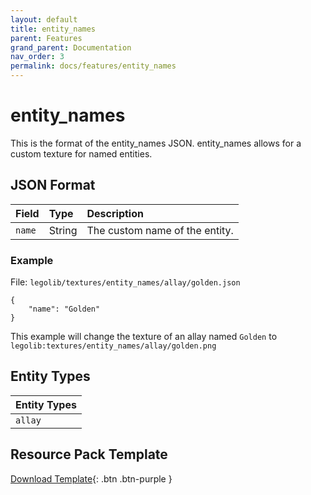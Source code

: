 ```yaml
---
layout: default
title: entity_names
parent: Features
grand_parent: Documentation
nav_order: 3
permalink: docs/features/entity_names
---
```

# entity_names

This is the format of the entity_names JSON.
entity_names allows for a custom texture for named entities.


## JSON Format

| Field        | Type   | Description                    |
|:-------------|:-------|:-------------------------------|
| `name`       | String | The custom name of the entity. |


### Example

File: `legolib/textures/entity_names/allay/golden.json`
```
{
    "name": "Golden"
}
```
This example will change the texture of an allay named `Golden` to  
`legolib:textures/entity_names/allay/golden.png`


## Entity Types

| Entity Types |
|:-------------|
| `allay`      |


## Resource Pack Template

[Download Template](https://github.com/LegoLib-Fabric/community/tree/main/templates/entity_names){: .btn .btn-purple }